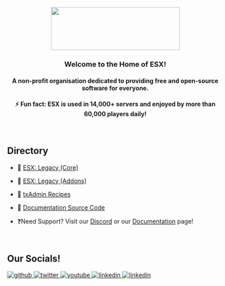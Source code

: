 <div align="center">
<img src="https://r2.fivemanage.com/SVPyt7tsQi4njkYd2eKX6/images/logo_fit.png" align="center" height="100" width="300" />
</div>  
  

### <div align="center">Welcome to the Home of ESX!</div>  
#### <div align="center">A non-profit organisation dedicated to providing free and open-source software for everyone.</div>
#### <div align="center">⚡ Fun fact: ESX is used in 14,000+ servers and enjoyed by more than 60,000 players daily! </div>
<br />

## Directory
- 🔭 [ESX: Legacy (Core)](https://github.com/esx-framework/esx_core)
- 🔭 [ESX: Legacy (Addons)](https://github.com/esx-framework/esx-legacy-addons)
- 🔭 [txAdmin Recipes](https://github.com/esx-framework/esx-recipes)
- 🔭 [Documentation Source Code](https://github.com/esx-framework/esx-documentation)

- ❓Need Support? Visit our [Discord](https://discord.esx-framework.org) or our [Documentation](https://docs.esx-framework.org) page!
<br/>

## Our Socials!

<a href="https://github.com/esx-framework" target="_blank">
<img src="https://img.shields.io/badge/github-%2324292e.svg?&style=for-the-badge&logo=github&logoColor=white" alt=github style="margin-bottom: 5px;" />
</a>
<a href="https://twitter.com/esx_framework" target="_blank">
<img src="https://img.shields.io/badge/twitter-%2300acee.svg?&style=for-the-badge&logo=twitter&logoColor=white" alt=twitter style="margin-bottom: 5px;" />
</a>
<a href="https://www.youtube.com/@esxframework" target="_blank">
<img src="https://img.shields.io/badge/youtube-%23EE4831.svg?&style=for-the-badge&logo=youtube&logoColor=white" alt=youtube style="margin-bottom: 5px;" />
</a>
<a href="https://linkedin.com/company/esx-framework" target="_blank">
<img src="https://img.shields.io/badge/linkedin-%231E77B5.svg?&style=for-the-badge&logo=linkedin&logoColor=white" alt=linkedin style="margin-bottom: 5px;" />
</a>
<a href="https://discord.esx-framework.org" target="_blank">
<img src="https://img.shields.io/discord/513374574394474531?style=for-the-badge&logo=discord&logoColor=%23fb9b04&logoSize=auto&label=Discord" alt=linkedin style="margin-bottom: 5px;" />
</a>
<br />
